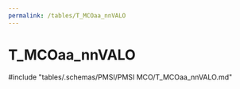 ```yaml
---
permalink: /tables/T_MCOaa_nnVALO
---
```

# T_MCOaa_nnVALO

<!-- ATTENTION : Ne pas supprimer ou modifier la ligne ci-dessous -->
#include "tables/.schemas/PMSI/PMSI MCO/T_MCOaa_nnVALO.md"
<!-- ATTENTION : Ne pas supprimer ou modifier la ligne ci-dessus -->
